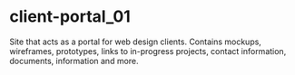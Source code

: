 # client-portal_01
Site that acts as a portal for web design clients. Contains mockups, wireframes, prototypes, links to in-progress projects, contact information, documents, information and more.
